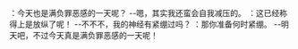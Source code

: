 
：今天也是满负罪恶感的一天呢？
--嗯，其实我还蛮会自我减压的。
：这已经称得上是放纵了呢！
--不不不，我的神经有紧绷过吗？
：那你准备何时紧绷。
--明天吧，不过今天真是满负罪恶感的一天呢！

<!-- more -->
